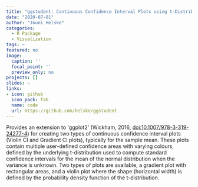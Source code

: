 ```yaml
---
title: "ggstudent: Continuous Confidence Interval Plots using t-Distribution"
date: "2020-07-01"
author: "Jouni Helske"
categories: 
  - R Package
  - Visualization
tags: ~
featured: no
image:
  caption: ''
  focal_point: ''
  preview_only: no
projects: []
slides: ~
links:
- icon: github
  icon_pack: fab
  name: code
  url: https://github.com/helske/ggstudent
---
```


Provides an extension to 'ggplot2' (Wickham, 2016, <doi:10.1007/978-3-319-24277-4>) for creating two types of continuous confidence interval plots (Violin CI and Gradient CI plots), typically for the sample mean. These plots contain multiple user-defined confidence areas with varying colours, defined by the underlying t-distribution used to compute standard confidence intervals for the mean of the normal distribution when the variance is unknown. Two types of plots are available, a gradient plot with rectangular areas, and a violin plot where the shape (horizontal width) is defined by the probability density function of the t-distribution.